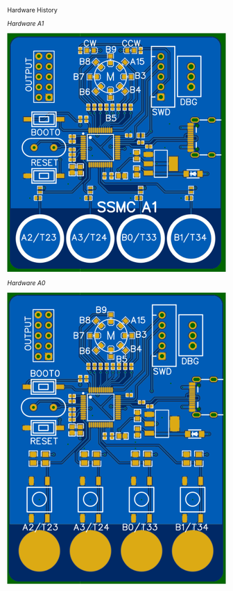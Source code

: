 Hardware History

*Hardware A1*

![Alt HW_A1](../Description/SSMC_A1.PNG "Hardware A0")

*Hardware A0*

![Alt HW_A0](../Description/SSMC_A0.PNG "Hardware A0")


